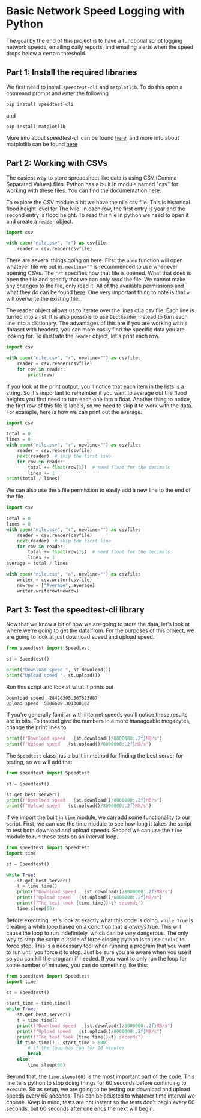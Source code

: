 # Basic Network Speed Logging with Python

The goal by the end of this project is to have a functional script logging network speeds, emailing daily reports, and emailing alerts when the speed drops below a certain threshold.

## Part 1: Install the required libraries

We first need to install `speedtest-cli` and `matplotlib`. To do this open a command prompt and enter the following

```console
pip install speedtest-cli
```

and

```console
pip install matplotlib
```

More info about speedtest-cli can be found [here](https://github.com/sivel/speedtest-cli), and more info about matplotlib can be found [here](https://matplotlib.org/stable/index.html)

## Part 2: Working with CSVs

The easiest way to store spreadsheet like data is using CSV (Comma Separated Values) files. Python has a built in module named "csv" for working with these files. You can find the documentation [here](https://docs.python.org/3/library/csv.html).

To explore the CSV module a bit we have the nile.csv file. This is historical flood height level for The Nile. In each row, the first entry is year and the second entry is flood height. To read this file in python we need to open it and create a `reader` object.

```python
import csv

with open("nile.csv", "r") as csvfile:
    reader = csv.reader(csvfile)

```

There are several things going on here. First the `open` function will open whatever file we put in. `newline=""` is recommended to use whenever opening CSVs. The `"r"` specifies how that file is opened. What that does is open the file and specify that we can only *read* the file. We cannot make any changes to the file, only read it. All of the available permissions and what they do can be found [here](https://tutorial.eyehunts.com/python/python-file-modes-open-write-append-r-r-w-w-x-etc/). One very important thing to note is that `w` will overwrite the existing file.

The reader object allows us to iterate over the lines of a csv file. Each line is turned into a list. It is also possible to use `DictReader` instead to turn each line into a dictionary. The advantages of this are if you are working with a dataset with headers, you can more easily find the specific data you are looking for. To illustrate the `reader` object, let's print each row.

```python
import csv

with open("nile.csv", "r", newline="") as csvfile:
    reader = csv.reader(csvfile)
    for row in reader:
        print(row)
```

If you look at the print output, you'll notice that each item in the lists is a string. So it's important to remember if you want to average out the flood heights you first need to turn each one into a float. Another thing to notice, the first row of this file is labels, so we need to skip it to work with the data. For example, here is how we can print out the average.

```python
import csv

total = 0
lines = 0
with open("nile.csv", "r", newline="") as csvfile:
    reader = csv.reader(csvfile)
    next(reader)  # skip the first line
    for row in reader:
        total += float(row[1])  # need float for the decimals 
        lines += 1
print(total / lines)
```

We can also use the `a` file permission to easily add a new line to the end of the file.

```python
import csv

total = 0
lines = 0
with open("nile.csv", "r", newline="") as csvfile:
    reader = csv.reader(csvfile)
    next(reader)  # skip the first line
    for row in reader:
        total += float(row[1])  # need float for the decimals
        lines += 1
average = total / lines

with open("nile.csv", "a", newline="") as csvfile:
    writer = csv.writer(csvfile)
    newrow = ["Average", average]
    writer.writerow(newrow)
```

## Part 3: Test the speedtest-cli library

Now that we know a bit of how we are going to store the data, let's look at where we're going to get the data from. For the purposes of this project, we are going to look at just download speed and upload speed.

```python
from speedtest import Speedtest

st = Speedtest()

print("Download speed ", st.download())
print("Upload speed ", st.upload())
```

Run this script and look at what it prints out

```text
Download speed  28426305.567623887
Upload speed  5886609.301300182
```

If you're generally familiar with internet speeds you'll notice these results are in bits. To instead give the numbers in a more manageable megabytes, change the print lines to

```python
print(f"Download speed   {st.download()/8000000:.2f}MB/s")
print(f"Upload speed   {st.upload()/8000000:.2f}MB/s")
```

The `Speedtest` class has a bulit in method for finding the best server for testing, so we will add that

```python
from speedtest import Speedtest

st = Speedtest()

st.get_best_server()
print(f"Download speed   {st.download()/8000000:.2f}MB/s")
print(f"Upload speed   {st.upload()/8000000:.2f}MB/s")
```

If we import the built in `time` module, we can add some functionality to our script. First, we can use the time module to see how long it takes the script to test both download and upload speeds. Second we can use the `time` module to run these tests on an interval loop.

```python
from speedtest import Speedtest
import time

st = Speedtest()

while True:
    st.get_best_server()
    t = time.time()
    print(f"Download speed   {st.download()/8000000:.2f}MB/s")
    print(f"Upload speed   {st.upload()/8000000:.2f}MB/s")
    print(f"The test took {time.time()-t} seconds")
    time.sleep(60)
```

Before executing, let's look at exactly what this code is doing. `while True` is creating a while loop based on a condition that is *always* true. This will cause the loop to run indefinitely, which can be very dangerous. The only way to stop the script outside of force closing python is to use `Ctrl+C` to force stop. This is a necessary tool when running a program that you want to run until you force it to stop. Just be sure you are aware when you use it so you can kill the program if needed. If you want to only run the loop for some number of minutes, you can do something like this:

```python
from speedtest import Speedtest
import time

st = Speedtest()

start_time = time.time()
while True:
    st.get_best_server()
    t = time.time()
    print(f"Download speed   {st.download()/8000000:.2f}MB/s")
    print(f"Upload speed   {st.upload()/8000000:.2f}MB/s")
    print(f"The test took {time.time()-t} seconds")
    if time.time() - start_time > 600:
        # if the loop has run for 10 minutes
        break
    else:
        time.sleep(60)
```

Beyond that, the `time.sleep(60)` is the most important part of the code. This line tells python to stop doing things for 60 seconds before continuing to execute. So as setup, we are going to be testing our download and upload speeds every 60 seconds. This can be adusted to whatever time interval we choose. Keep in mind, tests are not instant so the tests don't begin every 60 seconds, but 60 seconds after one ends the next will begin.
